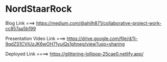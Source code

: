 # NordStaarRock

Blog Link ===>   https://medium.com/@ahilh871/collaborative-project-work-cc857aa5b199

Presentation Video Link ===>  https://drive.google.com/file/d/1i-9qdZS1CVjUzJK6wOH71yuiQs1phneg/view?usp=sharing

Deployed Link ====>  https://glittering-lollipop-25cae0.netlify.app/
